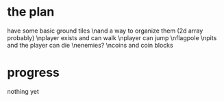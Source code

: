 # the plan
have some basic ground tiles
\nand a way to organize them (2d array probably)
\nplayer exists and can walk
\nplayer can jump
\nflagpole
\npits and the player can die
\nenemies?
\ncoins and coin blocks
# progress
nothing yet
